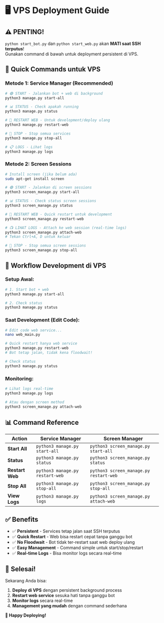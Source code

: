 # 🖥️ VPS Deployment Guide

## ⚠️ PENTING!
`python start_bot.py` dan `python start_web.py` akan **MATI saat SSH terputus**!  
Gunakan command di bawah untuk deployment persistent di VPS.

## 🚀 Quick Commands untuk VPS

### **Metode 1: Service Manager (Recommended)**

```bash
# 🟢 START - Jalankan bot + web di background
python3 manage.py start-all

# 📊 STATUS - Check apakah running
python3 manage.py status

# 🔄 RESTART WEB - Untuk development/deploy ulang
python3 manage.py restart-web

# 🛑 STOP - Stop semua services
python3 manage.py stop-all

# 📋 LOGS - Lihat logs
python3 manage.py logs
```

### **Metode 2: Screen Sessions**

```bash
# Install screen (jika belum ada)
sudo apt-get install screen

# 🟢 START - Jalankan di screen sessions
python3 screen_manage.py start-all

# 📊 STATUS - Check status screen sessions
python3 screen_manage.py status

# 🔄 RESTART WEB - Quick restart untuk development
python3 screen_manage.py restart-web

# 📺 LIHAT LOGS - Attach ke web session (real-time logs)
python3 screen_manage.py attach-web
# Tekan Ctrl+A, D untuk keluar

# 🛑 STOP - Stop semua screen sessions
python3 screen_manage.py stop-all
```

## 🎯 Workflow Development di VPS

### **Setup Awal:**
```bash
# 1. Start bot + web
python3 manage.py start-all

# 2. Check status
python3 manage.py status
```

### **Saat Development (Edit Code):**
```bash
# Edit code web service...
nano web_main.py

# Quick restart hanya web service
python3 manage.py restart-web
# Bot tetap jalan, tidak kena floodwait!

# Check status
python3 manage.py status
```

### **Monitoring:**
```bash
# Lihat logs real-time
python3 manage.py logs

# Atau dengan screen method
python3 screen_manage.py attach-web
```

## 📊 Command Reference

| Action | Service Manager | Screen Manager |
|--------|----------------|----------------|
| **Start All** | `python3 manage.py start-all` | `python3 screen_manage.py start-all` |
| **Status** | `python3 manage.py status` | `python3 screen_manage.py status` |
| **Restart Web** | `python3 manage.py restart-web` | `python3 screen_manage.py restart-web` |
| **Stop All** | `python3 manage.py stop-all` | `python3 screen_manage.py stop-all` |
| **View Logs** | `python3 manage.py logs` | `python3 screen_manage.py attach-web` |

## ✅ Benefits

- ✅ **Persistent** - Services tetap jalan saat SSH terputus
- ✅ **Quick Restart** - Web bisa restart cepat tanpa ganggu bot  
- ✅ **No Floodwait** - Bot tidak ter-restart saat web deploy ulang
- ✅ **Easy Management** - Command simple untuk start/stop/restart
- ✅ **Real-time Logs** - Bisa monitor logs secara real-time

## 🎉 Selesai!

Sekarang Anda bisa:
1. **Deploy di VPS** dengan persistent background process
2. **Restart web service** sesuka hati tanpa ganggu bot
3. **Monitor logs** secara real-time
4. **Management yang mudah** dengan command sederhana

**🚀 Happy Deploying!**